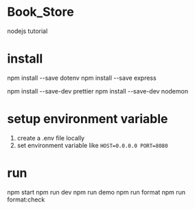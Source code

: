 # Book_Store
nodejs tutorial

# install 
npm install --save dotenv
npm install --save express

npm install --save-dev prettier
npm install --save-dev nodemon

# setup environment variable
1. create a .env file locally
2. set environment variable like `HOST=0.0.0.0 PORT=8080`

# run
npm start
npm run dev
npm run demo
npm run format
npm run format:check
